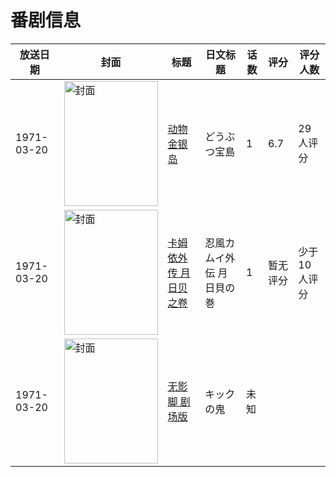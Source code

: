 # 番剧信息

|放送日期|封面|标题|日文标题|话数|评分|评分人数|
|---|---|---|---|---|---|---|
|1971-03-20|<img src="https://lain.bgm.tv/pic/cover/c/6f/5f/83327_l3TTG.jpg" alt="封面" style="width:150px;height:200px;object-fit:cover;">|[动物金银岛](https://bangumi.tv/subject/83327)|どうぶつ宝島|1|6.7|29人评分|
|1971-03-20|<img src="https://lain.bgm.tv/pic/cover/c/e3/45/289176_wW3N8.jpg" alt="封面" style="width:150px;height:200px;object-fit:cover;">|[卡姆依外传 月日贝之卷](https://bangumi.tv/subject/289176)|忍風カムイ外伝 月日貝の巻|1|暂无评分|少于10人评分|
|1971-03-20|<img src="https://lain.bgm.tv/pic/cover/c/de/c3/311292_0Czct.jpg" alt="封面" style="width:150px;height:200px;object-fit:cover;">|[无影脚 剧场版](https://bangumi.tv/subject/311292)|キックの鬼|未知|||
